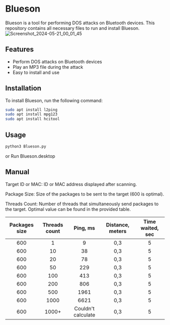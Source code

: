 # Blueson

Blueson is a tool for performing DOS attacks on Bluetooth devices. This repository contains all necessary files to run and install Blueson.
![Screenshot_2024-05-21_00_01_45](https://github.com/itsmadson/Blueson/assets/67187216/431d9bf8-97c7-4cdc-9ca2-1a1f418bbe89)

## Features
- Perform DOS attacks on Bluetooth devices
- Play an MP3 file during the attack
- Easy to install and use

## Installation
To install Blueson, run the following command:
```sh
sudo apt install l2ping
sudo apt install mpg123
sudo apt install hcitool
```
## Usage
```sh
python3 Blueson.py
```
or Run Blueson.desktop 

## Manual

Target ID or MAC: ID or MAC address displayed after scanning.

Package Size: Size of the packages to be sent to the target (600 is optimal).

Threads Count: Number of threads that simultaneously send packages to the target. Optimal value can be found in the provided table.

|  Packages size | Threads count| Ping, ms  | Distance, meters | Time waited, sec  
|:--------------:|:-----: |:------------:|:--------------------:|:----------------:
|  600           | 1       | 9           |0,3                   |           5      
|  600           | 10      | 38          |0,3                   |           5      
|  600           | 20      | 78          |0,3                   |           5      
|  600           | 50      | 229         |0,3                   |           5      
|  600           | 100     | 413         |0,3                   |           5      
|  600           | 200     | 806         |0,3                   |           5      
|  600           | 500     | 1961        |0,3                   |           5      
|  600           | 1000    | 6621        |0,3                   |           5      
|  600           | 1000+   | Couldn't calculate  |0,3           |           5      
